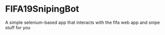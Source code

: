 # FIFA19SnipingBot
A simple selenium-based app that interacts with the fifa web app and snipe stuff for you
